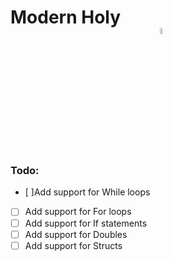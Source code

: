# Modern Holy <img alt="C" src="https://media.discordapp.net/attachments/977271254870544385/977271425306075256/mhc.png" style="display:block;width:5%;margin-left:auto;margin-right:auto;">


### Todo:
- [ ]Add support for While loops
- [ ] Add support for For loops
- [ ] Add support for If statements
- [ ] Add support for Doubles
- [ ] Add support for Structs
